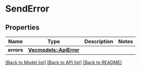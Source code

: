 # SendError

## Properties

Name | Type | Description | Notes
------------ | ------------- | ------------- | -------------
**errors** | [**Vec<models::ApiError>**](APIError.md) |  | 

[[Back to Model list]](../README.md#documentation-for-models) [[Back to API list]](../README.md#documentation-for-api-endpoints) [[Back to README]](../README.md)



